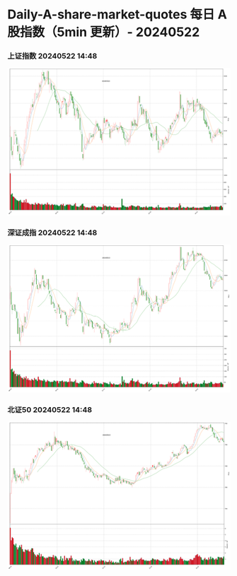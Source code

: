 
# Daily-A-share-market-quotes 每日 A 股指数（5min 更新）- 20240522

### 上证指数 20240522 14:48
![](./fig/2024/5/20240522-sh000001.png)

### 深证成指 20240522 14:48
![](./fig/2024/5/20240522-sz399001.png)

### 北证50 20240522 14:48
![](./fig/2024/5/20240522-bj899050.png)
